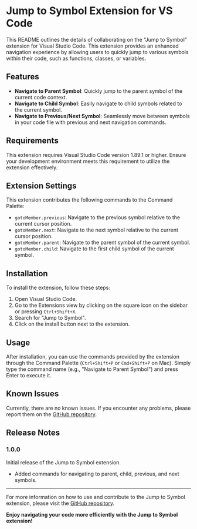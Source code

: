 # Jump to Symbol Extension for VS Code

This README outlines the details of collaborating on the "Jump to Symbol" extension for Visual Studio Code. This extension provides an enhanced navigation experience by allowing users to quickly jump to various symbols within their code, such as functions, classes, or variables.

## Features

- **Navigate to Parent Symbol**: Quickly jump to the parent symbol of the current code context.
- **Navigate to Child Symbol**: Easily navigate to child symbols related to the current symbol.
- **Navigate to Previous/Next Symbol**: Seamlessly move between symbols in your code file with previous and next navigation commands.

## Requirements

This extension requires Visual Studio Code version 1.89.1 or higher. Ensure your development environment meets this requirement to utilize the extension effectively.

## Extension Settings

This extension contributes the following commands to the Command Palette:

- `gotoMember.previous`: Navigate to the previous symbol relative to the current cursor position.
- `gotoMember.next`: Navigate to the next symbol relative to the current cursor position.
- `gotoMember.parent`: Navigate to the parent symbol of the current symbol.
- `gotoMember.child`: Navigate to the first child symbol of the current symbol.

## Installation

To install the extension, follow these steps:

1. Open Visual Studio Code.
2. Go to the Extensions view by clicking on the square icon on the sidebar or pressing `Ctrl+Shift+X`.
3. Search for "Jump to Symbol".
4. Click on the install button next to the extension.

## Usage

After installation, you can use the commands provided by the extension through the Command Palette (`Ctrl+Shift+P` or `Cmd+Shift+P` on Mac). Simply type the command name (e.g., "Navigate to Parent Symbol") and press Enter to execute it.

## Known Issues

Currently, there are no known issues. If you encounter any problems, please report them on the [GitHub repository](https://github.com/your-github-repo/jump-to-symbol-extension).

## Release Notes

### 1.0.0

Initial release of the Jump to Symbol extension.

- Added commands for navigating to parent, child, previous, and next symbols.

---

For more information on how to use and contribute to the Jump to Symbol extension, please visit the [GitHub repository](https://github.com/your-github-repo/jump-to-symbol-extension).

**Enjoy navigating your code more efficiently with the Jump to Symbol extension!**
